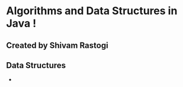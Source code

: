 Algorithms and Data Structures in Java !
==============================

## Created by Shivam Rastogi

## Data Structures
* 
